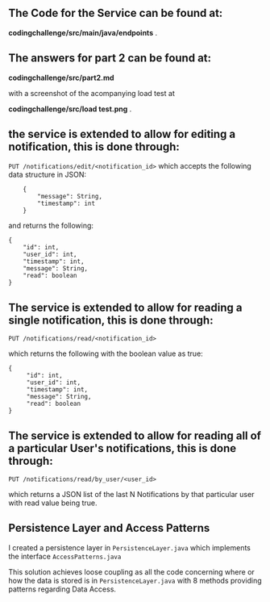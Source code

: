 The Code for the Service can be found at:
-
**codingchallenge/src/main/java/endpoints** .

The answers for part 2 can be found at:
-

**codingchallenge/src/part2.md**

with a screenshot of the acompanying load test at

**codingchallenge/src/load test.png** .

the service is extended to allow for editing a notification, this is done through:
-


```PUT /notifications/edit/<notification_id>```
which accepts the following data structure in JSON:

 ```
     {
         "message": String,
         "timestamp": int
     }
 ``` 
 and returns the following:
 ```
 {
     "id": int,
     "user_id": int,
     "timestamp": int,
     "message": String,
     "read": boolean
 }
```

The service is extended to allow for reading a single notification, this is done through:
-
```PUT /notifications/read/<notification_id>```

which returns the following with the boolean value as true:
``` 
{
     "id": int,
     "user_id": int,
     "timestamp": int,
     "message": String,
     "read": boolean
}

```

The service is extended to allow for reading all of a particular User's notifications, this is done through:
-
```PUT /notifications/read/by_user/<user_id>```

which returns a JSON list of the last N Notifications by that particular user with read value being true.

Persistence Layer and Access Patterns
-
I created a persistence layer in ```PersistenceLayer.java``` which implements 
the interface ```AccessPatterns.java```

This solution achieves loose coupling as all the code concerning where or how the data is stored is in 
```PersistenceLayer.java``` with 8 methods providing patterns regarding Data Access.

